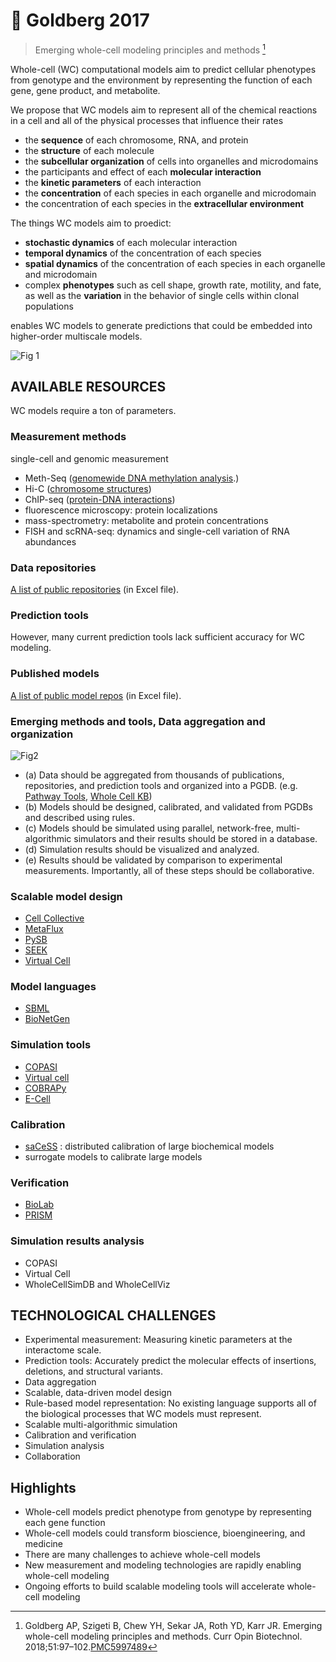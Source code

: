 # 📒 Goldberg 2017


> Emerging whole-cell modeling principles and methods [^1]

[^1]: Goldberg AP, Szigeti B, Chew YH, Sekar JA, Roth YD, Karr JR. Emerging whole-cell modeling principles and methods. Curr Opin Biotechnol. 2018;51:97–102.[PMC5997489](https://www.ncbi.nlm.nih.gov/pmc/articles/PMC5997489/)

Whole-cell (WC) computational models aim to predict cellular phenotypes from genotype and the environment by representing the function of each gene, gene product, and metabolite.

<!--more-->

We propose that WC models aim to represent all of the chemical reactions in a cell and all of the physical processes that influence their rates
- the **sequence** of each chromosome, RNA, and protein
- the **structure** of each molecule
- the **subcellular organization** of cells into organelles and microdomains
- the participants and effect of each **molecular interaction**
- the **kinetic parameters** of each interaction
- the **concentration** of each species in each organelle and microdomain
- the concentration of each species in the **extracellular environment**

The things WC models aim to proedict:
- **stochastic dynamics** of each molecular interaction
- **temporal dynamics** of the concentration of each species
- **spatial dynamics** of the concentration of each species in each organelle and microdomain
- complex **phenotypes** such as cell shape, growth rate, motility, and fate, as well as the **variation** in the behavior of single cells within clonal populations

enables WC models to generate predictions that could be embedded into higher-order multiscale models.

![Fig 1](https://user-images.githubusercontent.com/40054455/113998198-69553500-988b-11eb-8512-b84feb08c3db.png)

## AVAILABLE RESOURCES

WC models require a ton of parameters.

### Measurement methods

single-cell and genomic measurement
- Meth-Seq ([genomewide DNA methylation analysis](https://pubmed.ncbi.nlm.nih.gov/20125086/).)
- Hi-C ([chromosome structures](https://pubmed.ncbi.nlm.nih.gov/23657480/))
- ChIP-seq ([protein-DNA interactions](https://pubmed.ncbi.nlm.nih.gov/19736561/))
- fluorescence microscopy: protein localizations
- mass-spectrometry: metabolite and protein concentrations
- FISH and scRNA-seq: dynamics and single-cell variation of RNA abundances

### Data repositories

[A list of public repositories](https://www.ncbi.nlm.nih.gov/pmc/articles/PMC5997489/bin/NIHMS928198-supplement.xlsx) (in Excel file).

### Prediction tools

However, many current prediction tools lack sufficient accuracy for WC modeling.

### Published models

[A list of public model repos](https://www.ncbi.nlm.nih.gov/pmc/articles/PMC5997489/bin/NIHMS928198-supplement.xlsx) (in Excel file).

### Emerging methods and tools, Data aggregation and organization

![Fig2](https://user-images.githubusercontent.com/40054455/113999412-9bb36200-988c-11eb-81be-ac4fbc4a6f23.png)

- (a) Data should be aggregated from thousands of publications, repositories, and prediction tools and organized into a PGDB. (e.g.  [Pathway Tools](https://pubmed.ncbi.nlm.nih.gov/26454094/), [Whole Cell KB](https://pubmed.ncbi.nlm.nih.gov/23175606/))
- (b) Models should be designed, calibrated, and validated from PGDBs and described using rules.
- (c) Models should be simulated using parallel, network-free, multi-algorithmic simulators and their results should be stored in a database.
- (d) Simulation results should be visualized and analyzed.
- (e) Results should be validated by comparison to experimental measurements. Importantly, all of these steps should be collaborative.

### Scalable model design

- [Cell Collective](https://pubmed.ncbi.nlm.nih.gov/23549147/)
- [MetaFlux](https://pubmed.ncbi.nlm.nih.gov/22262672/)
- [PySB](https://pubmed.ncbi.nlm.nih.gov/23423320/)
- [SEEK](https://www.ncbi.nlm.nih.gov/pubmed/26160520/)
- [Virtual Cell](https://www.ncbi.nlm.nih.gov/pubmed/22139996/)

### Model languages

- [SBML](https://www.ncbi.nlm.nih.gov/pubmed/12611808/)
- [BioNetGen](https://www.ncbi.nlm.nih.gov/pubmed/27402907/)

### Simulation tools

- [COPASI](https://www.ncbi.nlm.nih.gov/pubmed/19399433/)
- [Virtual cell](https://www.ncbi.nlm.nih.gov/pubmed/22139996/)
- [COBRAPy](https://www.ncbi.nlm.nih.gov/pubmed/23927696/)
- [E-Cell](https://scholar.google.com/scholar_lookup?journal=Rev+Cell+Biol+Mol+Med&title=E-Cell:+Computer+simulation+of+the+cell&author=PK+Dhar&author=K+Takahashi&author=Y+Nakayama&author=M+Tomita&publication_year=2012&)


### Calibration
- [saCeSS](https://www.ncbi.nlm.nih.gov/pubmed/28109249/) : distributed calibration of large biochemical models
- surrogate models to calibrate large models

### Verification
- [BioLab](https://scholar.google.com/scholar_lookup?journal=Int+Conf+Comput+Meth+Syst+Biol&title=Statistical+model+checking+in+BioLab:+Applications+to+the+automated+analysis+of+T-cell+receptor+signaling+pathway&author=EM+Clarke&author=JR+Faeder&author=CJ+Langmead&author=LA+Harris&author=SK+Jha&publication_year=2008&pages=231-250&)
- [PRISM](https://scholar.google.com/scholar_lookup?journal=Computer+Aided+Verification&title=PRISM+4.0:+Verification+of+probabilistic+real-time+systems&author=M+Kwiatkowska&author=G+Norman&author=D+Parker&publication_year=2011&pages=585-591&)

### Simulation results analysis

- COPASI
- Virtual Cell
- WholeCellSimDB and WholeCellViz

## TECHNOLOGICAL CHALLENGES

- Experimental measurement: Measuring kinetic parameters at the interactome scale.
- Prediction tools: Accurately predict the molecular effects of insertions, deletions, and structural variants.
- Data aggregation
- Scalable, data-driven model design
- Rule-based model representation: No existing language supports all of the biological processes that WC models must represent.
- Scalable multi-algorithmic simulation
- Calibration and verification
- Simulation analysis
- Collaboration

## Highlights

- Whole-cell models predict phenotype from genotype by representing each gene function
- Whole-cell models could transform bioscience, bioengineering, and medicine
- There are many challenges to achieve whole-cell models
- New measurement and modeling technologies are rapidly enabling whole-cell modeling
- Ongoing efforts to build scalable modeling tools will accelerate whole-cell modeling

